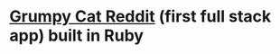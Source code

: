 # [Grumpy Cat Reddit](https://desolate-bayou-73837.herokuapp.com/) (first full stack app) built in Ruby

